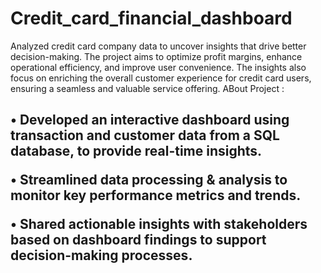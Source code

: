 # Credit_card_financial_dashboard
Analyzed credit card company data to uncover insights that drive better decision-making. The project aims to optimize profit margins, enhance operational efficiency, and improve user convenience. The insights also focus on enriching the overall customer experience for credit card users, ensuring a seamless and valuable service offering.
ABout Project : 
<h2>
<p>• Developed an interactive dashboard using 
transaction and customer data from a SQL database, to provide real-time insights.</p> 
<p>• Streamlined data processing & analysis to monitor 
key performance metrics and trends.</p>
<p>• Shared actionable insights with stakeholders based 
on dashboard findings to support decision-making 
processes.</p>
</h2> 
